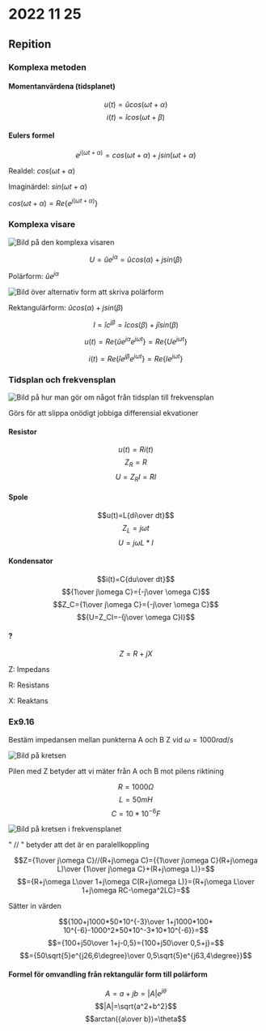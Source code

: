 # 2022 11 25

## Repition

### Komplexa metoden

#### Momentanvärdena (tidsplanet)

$$u(t)=ûcos(\omega t+\alpha)$$
$$i(t)=îcos(\omega t+\beta)$$

#### Eulers formel

$${e^{j(\omega t+\alpha)}=cos(\omega t+\alpha)+jsin(\omega t+\alpha)}$$

Realdel: $cos(\omega t+\alpha)$

Imaginärdel: $sin(\omega t+\alpha)$

$cos(\omega t+\alpha)=Re\{e^{j(\omega t+\alpha)}\}$

### Komplexa visare

![Bild på den komplexa visaren](https://lh3.googleusercontent.com/vWLolV5Pftbk60LP_YLMfTEPj6urmr7xZgfxEfZ6BkwmkWcER20M3Ta2gCzoE4Kt4m5Yagy78oxnpnUQWtgeXsbFX-WQxRySXf9k-AKqlTePPF-ycTCCFUpB2eQio7bUcXE8tEpKEQo=w2400)

$$U=ûe^{j\alpha}=ûcos(\alpha)+jsin(\beta)$$

Polärform: $ûe^{j\alpha}$

![Bild över alternativ form att skriva polärform](https://lh3.googleusercontent.com/L65PjDaoGGJhSwtugFT5p1Z_UJWMP5WsZE541ToiO5MQuRcwVbfgjV18h2RE0UCw874zxihih0qSoElFgMxYZubJRahnImOCuzZGbxzirEDEJXjBMvF6e2ZmGKY6D4CNtAZTEWJV1ww=w2400)

Rektangulärform: $ûcos(\alpha)+jsin(\beta)$

$$I=îc^{j\beta}=îcos(\beta)+jîsin(\beta)$$

$$u(t)=Re\{ûe^{j\alpha}e^{j\omega t}\}=Re\{Ue^{j\omega t}\}$$

$$i(t)=Re\{îe^{j\beta}e^{j\omega t}\}=Re\{Ie^{j\omega t}\}$$

### Tidsplan och frekvensplan

![Bild på hur man gör om något från tidsplan till frekvensplan](https://lh3.googleusercontent.com/QQLD3w9E_JP7OZSp8oU1E9LR3_nPpfDz_T76AYyeSfeuFYX6oH1--9Z1h50b4MYnROxSnPYikyDn8_tgsZjlyBHGEKfY0itCwic2U6VKT_z6ZC3K78noUH4cciI-0awc4a9QK9l3El4=w2400)

Görs för att slippa onödigt jobbiga differensial ekvationer

#### Resistor

$$u(t)=Ri(t)$$
$$Z_R=R$$
$$U=Z_RI=RI$$

#### Spole

$$u(t)=L{di\over dt}$$
$$Z_L=j\omega t$$
$$U=j\omega L*I$$

#### Kondensator

$$i(t)=C{du\over dt}$$
$${1\over j\omega C}={-j\over \omega C}$$
$$Z_C={1\over j\omega C}={-j\over \omega C}$$
$${U=Z_CI=-{j\over \omega C}I}$$

#### ?

$$Z=R+jX$$

Z: Impedans

R: Resistans

X: Reaktans

### Ex9.16

Bestäm impedansen mellan punkterna A och B Z vid $\omega=1000rad/s$

![Bild på kretsen](https://lh3.googleusercontent.com/kAJYe-5I7HbvVR6QisEykFbEDaBishAeQs5CMETBtlXQv3WBD9uPTRHqgvWUNaolaB_OuQmryvX93E-rdsM2lUSs2jiFkKGX_6yA1RpNw0yqaCnYuytLlPWZ78eSDcMvGQ7dh-wAXuE=w2400)

Pilen med Z betyder att vi mäter från A och B mot pilens riktining

$$R=1000\Omega$$
$$L=50mH$$
$$C=10*10^{-6}F$$

![Bild på kretsen i frekvensplanet](https://lh3.googleusercontent.com/aQrg37q3YGdNaXJVDEcD-BD-j-y2wh-fjWPNJFf_xdunrfqX-G7Q1C5LKRvqJNNMHRqOLkn0Lq45upfgj62Q_15p75Hd0kgX3nfI1llq40_xImamuS02uEe2eXqhprYGDazJdIRVygQ=w2400)

" $//$ " betyder att det är en paralellkoppling

$$Z={1\over j\omega C}//(R+j\omega C)={{1\over j\omega C}(R+j\omega L)\over {1\over j\omega C}+(R+j\omega L)}=$$
$$={R+j\omega L\over 1+j\omega C(R+j\omega L)}={R+j\omega L\over 1+j\omega RC-\omega^2LC}=$$

Sätter in värden

$${100+j1000*50*10^{-3}\over 1+j1000*100*
10^{-6}-1000^2*50*10^-3*10*10^{-6}}=$$
$$={100+j50\over 1+j-0,5}={100+j50\over 0,5+j}=$$
$$={50\sqrt{5}e^{j26,6\degree}\over 0,5\sqrt{5}e^{j63,4\degree}}$$

#### Formel för omvandling från rektangulär form till polärform

$$A=a+jb=|A|e^{j\theta}$$
$$|A|=\sqrt{a^2+b^2}$$
$$arctan({a\over b})=\theta$$

